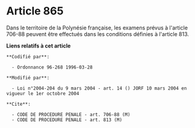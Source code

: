 # Article 865

Dans le territoire de la Polynésie française, les examens prévus à l'article 706-88 peuvent être effectués dans les
conditions définies à l'article 813.

**Liens relatifs à cet article**

	**Codifié par**:

	  - Ordonnance 96-268 1996-03-28

	**Modifié par**:

	  - Loi n°2004-204 du 9 mars 2004 - art. 14 () JORF 10 mars 2004 en vigueur le 1er octobre 2004

	**Cite**:

	  - CODE DE PROCEDURE PENALE - art. 706-88 (M)
	  - CODE DE PROCEDURE PENALE - art. 813 (M)
